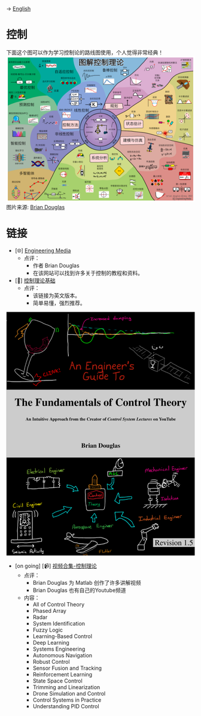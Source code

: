 -> [English](/SKILLSETS/CONTROL/control.md)

# 控制
下面这个图可以作为学习控制论的路线图使用，个人觉得非常经典！
![Control_Map](Control_Map_Chinese.png)
图片来源: [Brian Douglas](https://engineeringmedia.com/map-of-control)

# 链接
- [🌐] [Engineering Media](https://engineeringmedia.com/)
  - 点评：
    - 作者 Brian Douglas
    - 在该网站可以找到许多关于控制的教程和资料。
- [📗] [控制理论基础](https://engineeringmedia.com/books)
  - 点评：
    - 该链接为英文版本。
    - 简单易懂，强烈推荐。

![The Fundamentals of Control Theory](Control_Book.png ':size=40%')

- [on going] [📹] [视频合集-控制理论](https://engineeringmedia.com/videos)
  - 点评：
    - Brian Douglas 为 Matlab 创作了许多讲解视频
    - Brian Douglas 也有自己的Youtube频道
  - 内容：
    - All of Control Theory
    - Phased Array
    - Radar
    - System Identification
    - Fuzzy Logic
    - Learning-Based Control
    - Deep Learning
    - Systems Engineering
    - Autonomous Navigation
    - Robust Control
    - Sensor Fusion and Tracking
    - Reinforcement Learning
    - State Space Control
    - Trimming and Linearization
    - Drone Simulation and Control
    - Control Systems in Practice
    - Understanding PID Control